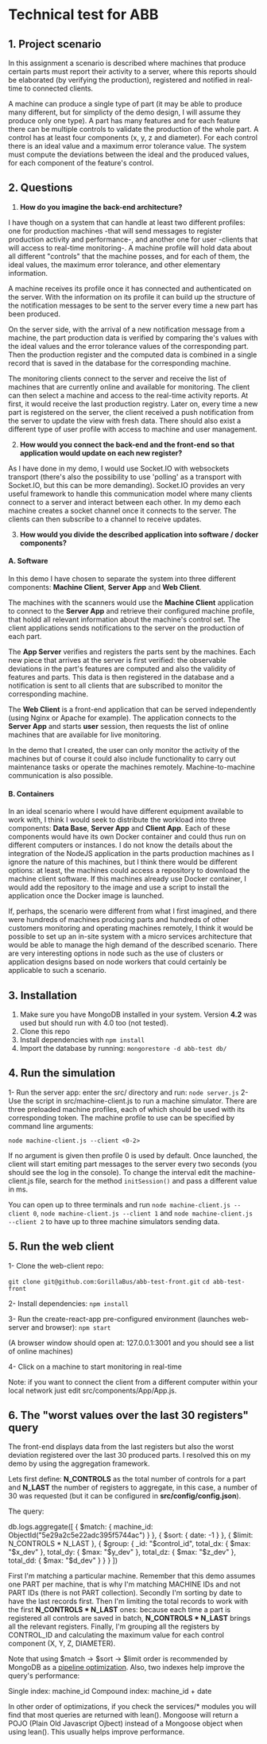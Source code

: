 # Technical test for ABB

## 1. Project scenario

In this assignment a scenario is described where machines that produce certain parts must report their activity to a server, where this reports should be elaborated (by verifying the production), registered and notified in real-time to connected clients.

A machine can produce a single type of part (it may be able to produce many different, but for simplicty of the demo design, I will assume they produce only one type). A part has many features and for each feature there can be multiple controls to validate the production of the whole part. A control has at least four components (x, y, z and diameter). For each control there is an ideal value and a maximum error tolerance value. The system must compute the deviations between the ideal and the produced values, for each component of the feature's control.


## 2. Questions

1. **How do you imagine the back-end architecture?**

I have though on a system that can handle at least two different profiles: one for production machines -that will send messages to register production activity and performance-, and another one for user -clients that will access to real-time monitoring-.
A machine profile will hold data about all different "controls" that the machine posses, and for each of them, the ideal values, the maximum error tolerance, and other elementary information.

A machine receives its profile once it has connected and authenticated on the server. With the information on its profile it can build up the structure of the notification messages to be sent to the server every time a new part has been produced.

On the server side, with the arrival of a new notification message from a machine, the part production data is verified by comparing the's values with the ideal values and the error tolerance values of the corresponding part. Then the production register and the computed data is combined in a single record that is saved in the database for the corresponding machine.

The monitoring clients connect to the server and receive the list of machines that are currently online and available for monitoring. The client can then select a machine and access to the real-time activity reports. At first, it would receive the last production registry. Later on, every time a new part is registered on the server, the client received a push notification from the server to update the view with fresh data. There should also exist a different type of user profile with access to machine and user management.


2. **How would you connect the back-end and the front-end so that application would update on each new register?**

As I have done in my demo, I would use Socket.IO with websockets transport (there's also the possibility to use 'polling' as a transport with Socket.IO, but this can be more demanding). Socket.IO provides an very useful framework to handle this communication model where many clients connect to a server and interact between each other. In my demo each machine creates a socket channel once it connects to the server. The clients can then subscribe to a channel to receive updates.


3. **How would you divide the described application into software / docker components?**


#### A. Software

In this demo I have chosen to separate the system into three different components: **Machine Client**, **Server App** and **Web Client**.

The machines with the scanners would use the **Machine Client** application to connect to the **Server App** and retrieve their  configured machine profile, that holdd all relevant information about the machine's control set. The client applications sends notifications to the server on the production of each part.

The **App Server** verifies and registers the parts sent by the machines. Each new piece that arrives at the server is first verified: the observable deviations in the part's features are computed and also the validity of features and parts. This data is then registered in the database and a notification is sent to all clients that are subscribed to monitor the corresponding machine.

The **Web Client** is a front-end application that can be served independently (using Nginx or Apache for example). The application connects to the **Server App** and starts **user** session, then requests the list of online machines that are available for live monitoring. 

In the demo that I created, the user can only monitor the activity of the machines but of course it could also include functionality to carry out maintenance tasks or operate the machines remotely. Machine-to-machine communication is also possible.


#### B. Containers

In an ideal scenario where I would have different equipment available to work with, I think I would seek to distribute the workload into three components: **Data Base**, **Server App** and **Client App**. Each of these components would have its own Docker container and could thus run on different computers or instances.
I do not know the details about the integration of the NodeJS application in the parts production machines as I ignore the nature of this machines, but I think there would be different options: at least, the machines could access a repository to download the machine client software. If this machines already use Docker container, I would add the repository to the image and use a script to install the application once the Docker image is launched.

If, perhaps, the scenario were different from what I first imagined, and there were hundreds of machines producing parts and hundreds of other customers monitoring and operating machines remotely, I think it would be possible to set up an in-site system with a micro services architecture that would be able to manage the high demand of the described scenario. There are very interesting options in node such as the use of clusters or application designs based on node workers that could certainly be applicable to such a scenario.


## 3. Installation

1. Make sure you have MongoDB installed in your system. Version **4.2** was used but should run with 4.0 too (not tested).
2. Clone this repo
3. Install dependencies with `npm install`
4. Import the database by running: `mongorestore -d abb-test db/`


## 4. Run the simulation

1- Run the server app: enter the src/ directory and run: `node server.js`
2- Use the script in src/machine-client.js to run a machine simulator. There are three preloaded machine profiles, each of which should be used with its corresponding token. The machine profile to use can be specified by command line arguments:

`node machine-client.js --client <0-2>`

If no argument is given then profile 0 is used by default.
Once launched, the client will start emiting part messages to the server every two seconds (you should see the log in the console). To change the interval edit the machine-client.js file, search for the method `initSession()` and pass a different value in ms.

You can open up to three terminals and run `node machine-client.js --client 0`, `node machine-client.js --client 1` and `node machine-client.js --client 2` to have up to three machine simulators sending data.


## 5. Run the web client

1- Clone the web-client repo:

`git clone git@github.com:GorillaBus/abb-test-front.git`
`cd abb-test-front`

2- Install dependencies:
`npm install`

3- Run the create-react-app pre-configured environment (launches web-server and browser):
`npm start`

(A browser window should open at: 127.0.0.1:3001 and you should see a list of online machines)

4- Click on a machine to start monitoring in real-time

Note: if you want to connect the client from a different computer within your local network just edit src/components/App/App.js.


## 6. The "worst values over the last 30 registers" query

The front-end displays data from the last registers but also the worst deviation registered over the last 30 produced parts. I resolved this on my demo by using the aggregation framework.

Lets first define: **N_CONTROLS** as the total number of controls for a part and **N_LAST** the number of registers to aggregate, in this case, a number of 30 was requested (but it can be configured in **src/config/config.json**).

The query:

db.logs.aggregate([
  { $match: { machine_id: ObjectId("5e29a2c5e22adc395f5744ac") } },
  { $sort: { date: -1 } },
  { $limit:  N_CONTROLS * N_LAST },
  { $group: {
              _id: "$control_id",
              total_dx: { $max: "$x_dev" },
              total_dy: { $max: "$y_dev" },
              total_dz: { $max: "$z_dev" },
              total_dd: { $max: "$d_dev" }
            }
  }
])

First I'm matching a particular machine. Remember that this demo assumes one PART per machine, that is why I'm matching MACHINE IDs and not PART IDs (there is not PART collection).
Secondly I'm sorting by date to have the last records first.
Then I'm limiting the total records to work with the first **N_CONTROLS * N_LAST** ones: because each time a part is registered all controls are saved in batch, **N_CONTROLS * N_LAST** brings all the relevant registers.
Finally, I'm grouping all the registers by CONTROL_ID and calculating the maximum value for each control component (X, Y, Z, DIAMETER).

Note that using $match -> $sort -> $limit order is recommended by MongoDB as a [pipeline optimization](https://docs.mongodb.com/manual/core/aggregation-pipeline-optimization/). Also, two indexes help improve the query's performance:

Single index: machine_id
Compound index: machine_id + date

In other order of optimizations, if you check the services/* modules you will find that most queries are returned with lean(). Mongoose will return a POJO (Plain Old Javascript Ojbect) instead of a Mongoose object when using lean(). This usually helps improve performance.


